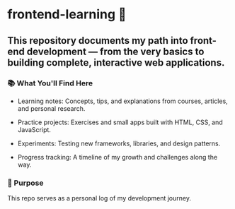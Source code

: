 # frontend-learning 🚀

## This repository documents my path into front-end development — from the very basics to building complete, interactive web applications.

### 📚 What You'll Find Here
- Learning notes: Concepts, tips, and explanations from courses, articles, and personal research.

- Practice projects: Exercises and small apps built with HTML, CSS, and JavaScript.

- Experiments: Testing new frameworks, libraries, and design patterns.

- Progress tracking: A timeline of my growth and challenges along the way.

### 🎯 Purpose
This repo serves as a personal log of my development journey.

